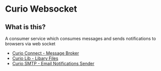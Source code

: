 # Curio Websocket

## What is this?
A consumer service which consumes messages and sends notifications to browsers via web socket

* [Curio Connect - Message Broker](https://github.com/AndrewFromTN/curio-connect)
* [Curio Lib - Libary Files](https://github.com/AndrewFromTN/curio-lib)
* [Curio SMTP - Email Notifications Sender](https://github.com/AndrewFromTN/curio-smtp)